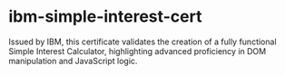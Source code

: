 # ibm-simple-interest-cert
Issued by IBM, this certificate validates the creation of a fully functional Simple Interest Calculator, highlighting advanced proficiency in DOM manipulation and JavaScript logic.
